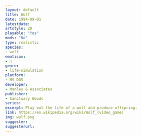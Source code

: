```yaml
---
layout: default
title: Wolf
date: 1994-09-01
latestdate: 
artstyle: 2D
playable: "Yes"
mods: "No"
type: realistic
species: 
- wolf
emoticon: 
- 🐺
genre: 
- life-simulation
platform:
- MS-DOS
developer: 
- Manley & Associates
publisher:
- Sanctuary Woods
series: 
excerpt: Play out the life of a wolf and produce offspring.
link: https://en.wikipedia.org/wiki/Wolf_(video_game)
img: wolf.png
suggester: 
suggesterurl:  
---
```


